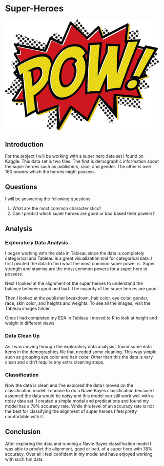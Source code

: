 # Super-Heroes 
![alt text](https://github.com/mcassimus1/Super-Hero/blob/master/POW.jpg)

## Introduction
For the project I will be working with a super hero data set I found on Kaggle. This data set is two files. The first is demographic information about the super heroes such as publishers, race, and gender. The other is over 160 powers which the heroes might possess. 

## Questions
I will be answering the following questions
1. What are the most common characteristics? 
2. Can I predict which super heroes are good or bad based their powers? 

## Analysis

### Exploratory Data Analysis 
I began working with the data in Tableau since the data is completely categorical and Tableau is a great visualization tool for categorical data. I first pivoted the data to find what the most common super power is. Super strength and stamina are the most common powers for a super hero to possess. 

Next I looked at the alignment of the super heroes to understand the balance between good and bad. The majority of the super heroes are good. 

Then I looked at the publisher breakdown, hair color, eye color, gender, race, skin color, and heights and weights. To see all the images, visit the Tableau images folder. 

Once I had completed my EDA in Tableau I moved to R to look at height and weight in different views

### Data Clean Up
As I was moving through the exploratory data analysis I found some data items in the demographics file that needed some cleaning. This was simple such as grouping eye color and hair color. Other than this the data is very clean and didn’t require any extra cleaning steps. 

### Classification 
Now the data is clean and I’ve explored the data I moved on the classification model. I choose to do a Navie Bayes classification because I assumed the data would be noisy and this model can still work well with a noisy data set. I created a simple model and predications and found my model has a 78% accuracy rate. While this level of an accuracy rate is not the best for classifying the alignment of super heroes I feel pretty comfortable with it. 

## Conclusion
After exploring the data and running a Navie Bayes classification model I was able to predict the alignment, good or bad, of a super hero with 78% accuracy. Over all I feel confident in my model and have enjoyed working with such fun data.  
